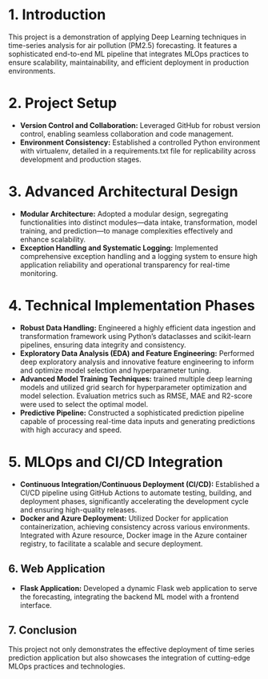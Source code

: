 # 1. Introduction
This project is a demonstration of applying Deep Learning techniques in time-series analysis for air  pollution (PM2.5) forecasting. It features a sophisticated end-to-end ML pipeline that integrates MLOps practices to ensure scalability, maintainability, and efficient deployment in production environments.

# 2. Project Setup
* **Version Control and Collaboration:** Leveraged GitHub for robust version control, enabling seamless collaboration and code management.
* **Environment Consistency:** Established a controlled Python environment with virtualenv, detailed in a requirements.txt file for replicability across development and production stages.

# 3. Advanced Architectural Design
* **Modular Architecture:** Adopted a modular design, segregating functionalities into distinct modules—data intake, transformation, model training, and prediction—to manage complexities effectively and enhance scalability.
* **Exception Handling and Systematic Logging:** Implemented comprehensive exception handling and a logging system to ensure high application reliability and operational transparency for real-time monitoring.

# 4. Technical Implementation Phases
* **Robust Data Handling:** Engineered a highly efficient data ingestion and transformation framework using Python’s dataclasses and scikit-learn pipelines, ensuring data integrity and consistency.
* **Exploratory Data Analysis (EDA) and Feature Engineering:** Performed deep exploratory analysis and innovative feature engineering to inform and optimize model selection and hyperparameter tuning.
* **Advanced Model Training Techniques:** trained multiple deep learning models and utilized grid search for hyperparameter optimization and model selection. Evaluation metrics such as RMSE, MAE and R2-score were used to select the optimal model.
* **Predictive Pipeline:** Constructed a sophisticated prediction pipeline capable of processing real-time data inputs and generating predictions with high accuracy and speed.

# 5. MLOps and CI/CD Integration
* **Continuous Integration/Continuous Deployment (CI/CD):** Established a CI/CD pipeline using GitHub Actions to automate testing, building, and deployment phases, significantly accelerating the development cycle and ensuring high-quality releases.
* **Docker and Azure Deployment:** Utilized Docker for application containerization, achieving consistency across various environments. Integrated with Azure resource, Docker image in the Azure container registry, to facilitate a scalable and secure deployment.

## 6. Web Application

* **Flask Application:** Developed a dynamic Flask web application to serve the forecasting, integrating the backend ML model with a frontend interface.

## 7. Conclusion

This project not only demonstrates the effective deployment of time series prediction application but also showcases the integration of cutting-edge MLOps practices and technologies. 
